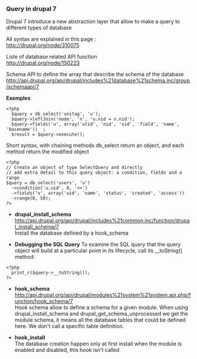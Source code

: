 ### Query in drupal 7

Drupal 7 introduce a new abstraction layer that allow to make a query to different types of database 

All syntax are explained in this page :   
http://drupal.org/node/310075

Liste of database related API function   
http://drupal.org/node/150223

Schema API to define the array that describe the schema of the database    
http://api.drupal.org/api/drupal/includes%21database%21schema.inc/group/schemaapi/7

**Exemples**
```
<?php
  $query = db_select('unitag', 'u');
  $query->leftJoin('node', 'n', 'u.nid = n.nid');
  $query->fields('u', array('utid', 'nid', 'vid', 'field', 'name', 'basename'))  ;
  $result = $query->execute();
```
Short syntax, with chaining methods
db_select return an object, and each method return the modified object
```
<?php
// Create an object of type SelectQuery and directly 
// add extra detail to this query object: a condition, fields and a range
$query = db_select('users', 'u')
  ->condition('u.uid', 0, '<>')
  ->fields('u', array('uid', 'name', 'status', 'created', 'access'))
  ->range(0, 50);
?>
```
* **drupal_install_schema**   
http://api.drupal.org/api/drupal/includes%21common.inc/function/drupal_install_schema/7   
Install the database defined by a hook_schema

* **Debugging the SQL Query**
To examine the SQL query that the query object will build at a particular point in its lifecycle, call its __toString() method:
```
<?php
  print_r($query->__toString());
?>
```

* **hook_schema**   
http://api.drupal.org/api/drupal/modules%21system%21system.api.php/function/hook_schema/7   
Hook schema allow to define a schema for a given module. 
When using drupal_install_schema and drupal_get_schema_unprocessed we get the module schema, it means all the database tables that could be defined here. We don't call a specific table definition.

* **hook_install**   
The database creation happen only at first install when the module is enabled and disabled, this hook isn't called 


  